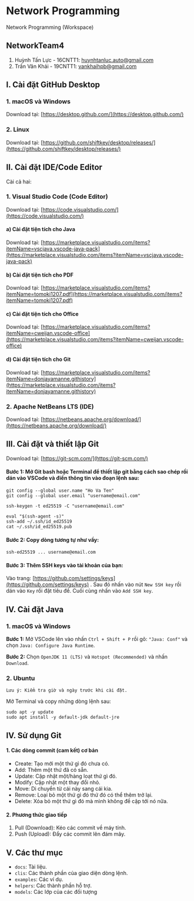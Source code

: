 # Network Programming

Network Programming (Workspace)

## NetworkTeam4

1. Huỳnh Tấn Lực - 16CNTT1: huynhtanluc.auto@gmail.com
2. Trần Văn Khải - 19CNTT1: vankhaihpb@gmail.com

## I. Cài đặt GitHub Desktop

### 1. macOS và Windows

Download tại: [https://desktop.github.com/](https://desktop.github.com/)

### 2. Linux

Download tại: [https://github.com/shiftkey/desktop/releases/](https://github.com/shiftkey/desktop/releases/)

## II. Cài đặt IDE/Code Editor

Cài cả hai:

### 1. Visual Studio Code (Code Editor)

Download tại: [https://code.visualstudio.com/](https://code.visualstudio.com/)

#### a) Cài đặt tiện tích cho Java

Download tại: [https://marketplace.visualstudio.com/items?itemName=vscjava.vscode-java-pack](https://marketplace.visualstudio.com/items?itemName=vscjava.vscode-java-pack)

#### b) Cài đặt tiện tích cho PDF

Download tại: [https://marketplace.visualstudio.com/items?itemName=tomoki1207.pdf](https://marketplace.visualstudio.com/items?itemName=tomoki1207.pdf)

#### c) Cài đặt tiện tích cho Office

Download tại: [https://marketplace.visualstudio.com/items?itemName=cweijan.vscode-office](https://marketplace.visualstudio.com/items?itemName=cweijan.vscode-office)

#### d) Cài đặt tiện tích cho Git

Download tại: [https://marketplace.visualstudio.com/items?itemName=donjayamanne.githistory](https://marketplace.visualstudio.com/items?itemName=donjayamanne.githistory)

### 2. Apache NetBeans LTS (IDE)

Download tại: [https://netbeans.apache.org/download/](https://netbeans.apache.org/download/)

## III. Cài đặt và thiết lập Git

Download tại: [https://git-scm.com/](https://git-scm.com/)

#### Bước 1: Mở Git bash hoặc Terminal để thiết lập git bằng cách sao chép rồi dán vào VSCode và điền thông tin vào đoạn lệnh sau:

```shell
git config --global user.name "Ho Va Ten"
git config --global user.email "username@email.com"

ssh-keygen -t ed25519 -C "username@email.com"

eval "$(ssh-agent -s)"
ssh-add ~/.ssh/id_ed25519
cat ~/.ssh/id_ed25519.pub
```

#### Bước 2: Copy dòng tương tự như vầy:

`ssh-ed25519 ... username@email.com`

#### Bước 3: Thêm SSH keys vào tài khoản của bạn:

Vào trang: [https://github.com/settings/keys](https://github.com/settings/keys) . Sau đó nhấn vào nút `New SSH key` rồi dán vào `Key` rồi đặt tiêu đề. Cuối cùng nhấn vào `Add SSH key`.

## IV. Cài đặt Java

### 1. macOS và Windows

**Bước 1:** Mở VSCode lên vào nhấn `Ctrl + Shift + P` rồi gõ: `"Java: Conf"` và chọn `Java: Configure Java Runtime`.

**Bước 2:** Chọn `OpenJDK 11 (LTS)` và `Hotspot (Recommended)` và nhấn `Download`.

### 2. Ubuntu

`Lưu ý: Kiểm tra giờ và ngày trước khi cài đặt.`

Mở Terminal và copy những dòng lệnh sau:

```shell
sudo apt -y update
sudo apt install -y default-jdk default-jre
```

## IV. Sử dụng Git

#### 1. Các dòng commit (cam kết) cơ bản

* Create: Tạo mới một thứ gì đó chưa có.
* Add: Thêm một thứ đã có sẵn.
* Update: Cập nhật một/hàng loạt thứ gì đó.
* Modify: Cập nhật một thay đổi nhỏ.
* Move: Di chuyển từ cái này sang cái kia.
* Remove: Loại bỏ một thứ gì đó thứ đó có thể thêm trở lại.
* Delete: Xóa bỏ một thứ gì đó mà mình không đề cập tới nó nữa.

#### 2. Phương thức giao tiếp

1. Pull (Download): Kéo các commit về máy tính.
2. Push (Upload): Đẩy các commit lên đám mây.

## V. Các thư mục

* `docs`: Tài liệu.
* `clis`: Các thành phần của giao diện dòng lệnh.
* `examples`: Các ví dụ.
* `helpers`: Các thành phần hỗ trợ.
* `models`: Các lớp của các đối tượng
